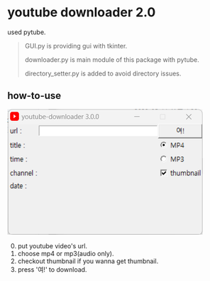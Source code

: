 # youtube downloader 2.0

used pytube.

> GUI.py is providing gui with tkinter.
>
> downloader.py is main module of this package with pytube.
>
> directory_setter.py is added to avoid directory issues.

## how-to-use
![youtube downloader](/tutorial.png)

0. put youtube video's url.
1. choose mp4 or mp3(audio only).
2. checkout thumbnail if you wanna get thumbnail.
3. press '여!' to download.
